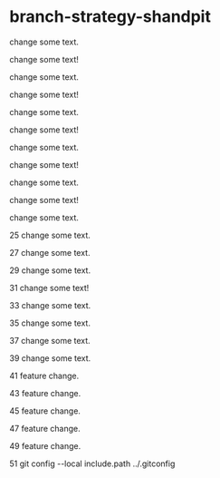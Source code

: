 # branch-strategy-shandpit

change some text.

change some text!

change some text.

change some text!

change some text.

change some text!

change some text.

change some text!

change some text.

change some text!

change some text.

25 change some text.

27 change some text.

29 change some text.

31 change some text!

33 change some text.

35 change some text.

37 change some text.

39 change some text.

41 feature change.

43 feature change.

45 feature change.

47 feature change.

49 feature change.

51 git config --local include.path ../.gitconfig
